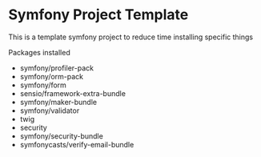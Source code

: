# Symfony Project Template

This is a template symfony project to reduce time installing specific things

Packages installed 

- symfony/profiler-pack 
- symfony/orm-pack
- symfony/form
- sensio/framework-extra-bundle
- symfony/maker-bundle
- symfony/validator
- twig
- security
- symfony/security-bundle 
- symfonycasts/verify-email-bundle